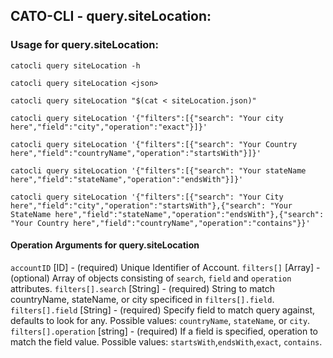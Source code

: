

## CATO-CLI - query.siteLocation:

### Usage for query.siteLocation:

`catocli query siteLocation -h`

`catocli query siteLocation <json>`

`catocli query siteLocation "$(cat < siteLocation.json)"`

`catocli query siteLocation '{"filters":[{"search": "Your city here","field":"city","operation":"exact"}]}'`

`catocli query siteLocation '{"filters":[{"search": "Your Country here","field":"countryName","operation":"startsWith"}]}'`

`catocli query siteLocation '{"filters":[{"search": "Your stateName here","field":"stateName","operation":"endsWith"}]}'`

`catocli query siteLocation '{"filters":[{"search": "Your City here","field":"city","operation":"startsWith"},{"search": "Your StateName here","field":"stateName","operation":"endsWith"},{"search": "Your Country here","field":"countryName","operation":"contains"}}'`

#### Operation Arguments for query.siteLocation ####
`accountID` [ID] - (required) Unique Identifier of Account. 
`filters[]` [Array] - (optional) Array of objects consisting of `search`, `field` and `operation` attributes.
`filters[].search` [String] - (required) String to match countryName, stateName, or city specificed in `filters[].field`.
`filters[].field` [String] - (required) Specify field to match query against, defaults to look for any.  Possible values: `countryName`, `stateName`, or `city`.
`filters[].operation` [string] - (required) If a field is specified, operation to match the field value.  Possible values: `startsWith`,`endsWith`,`exact`, `contains`.
